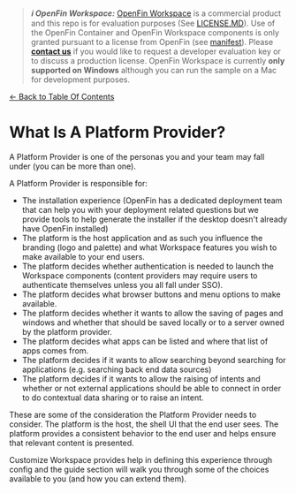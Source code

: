 > **_:information_source: OpenFin Workspace:_** [OpenFin Workspace](https://www.openfin.co/workspace/) is a commercial product and this repo is for evaluation purposes (See [LICENSE.MD](../LICENSE.MD)). Use of the OpenFin Container and OpenFin Workspace components is only granted pursuant to a license from OpenFin (see [manifest](../public/manifest.fin.json)). Please [**contact us**](https://www.openfin.co/workspace/poc/) if you would like to request a developer evaluation key or to discuss a production license.
> OpenFin Workspace is currently **only supported on Windows** although you can run the sample on a Mac for development purposes.

[<- Back to Table Of Contents](../README.md)

# What Is A Platform Provider?

A Platform Provider is one of the personas you and your team may fall under (you can be more than one).

A Platform Provider is responsible for:

- The installation experience (OpenFin has a dedicated deployment team that can help you with your deployment related questions but we provide tools to help generate the installer if the desktop doesn't already have OpenFin installed)
- The platform is the host application and as such you influence the branding (logo and palette) and what Workspace features you wish to make available to your end users.
- The platform decides whether authentication is needed to launch the Workspace components (content providers may require users to authenticate themselves unless you all fall under SSO).
- The platform decides what browser buttons and menu options to make available.
- The platform decides whether it wants to allow the saving of pages and windows and whether that should be saved locally or to a server owned by the platform provider.
- The platform decides what apps can be listed and where that list of apps comes from.
- The platform decides if it wants to allow searching beyond searching for applications (e.g. searching back end data sources)
- The platform decides if it wants to allow the raising of intents and whether or not external applications should be able to connect in order to do contextual data sharing or to raise an intent.

These are some of the consideration the Platform Provider needs to consider. The platform is the host, the shell UI that the end user sees. The platform provides a consistent behavior to the end user and helps ensure that relevant content is presented.

Customize Workspace provides help in defining this experience through config and the guide section will walk you through some of the choices available to you (and how you can extend them).
